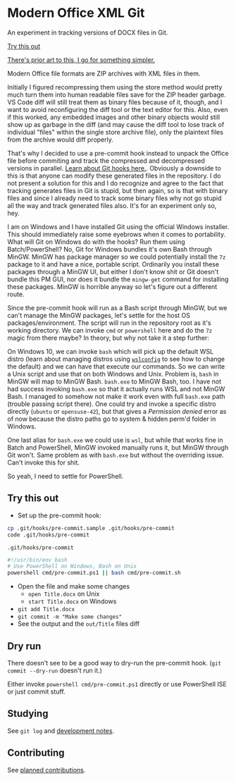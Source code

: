 # Modern Office XML Git

An experiment in tracking versions of DOCX files in Git.

[Try this out](#try-this-out)

[There's prior art to this, I go for something simpler.](http://blog.martinfenner.org/2014/08/25/using-microsoft-word-with-git/)

Modern Office file formats are ZIP archives with XML files in them.

Initially I figured recompressing them using the store method would pretty much turn them into human readable files save for the ZIP header garbage. VS Code diff will still treat them as binary files because of it, though, and I want to avoid reconfiguring the diff tool or the text editor for this. Also, even if this worked, any embedded images and other binary objects would still show up as garbage in the diff (and may cause the diff tool to lose track of individual "files" within the single store archive file), only the plaintext files from the archive would diff properly.

That's why I decided to use a pre-commit hook instead to unpack the Office file before commiting and track the compressed and decompressed versions in parallel. [Learn about Git hooks here.](https://git-scm.com/book/gr/v2/Customizing-Git-Git-Hooks). Obviously a downside to this is that anyone can modify these generated files in the repository. I do not present a solution for this and I do recognize and agree to the fact that tracking generates files in Git is stupid, but then again, so is that with binary files and since I already need to track some binary files why not go stupid all the way and track generated files also. It's for an experiment only so, hey.

I am on Windows and I have installed Git using the official Windows installer. This should immediately raise some eyebrows when it comes to portability. What will Git on Windows do with the hooks? Run them using Batch/PowerShell? No, Git for Windows bundles it's own Bash through MinGW. MinGW has package manager so we could potentially install the `7z` package to it and have a nice, portable script. Ordinarily you install these packages through a MinGW UI, but either I don't know shit or Git doesn't bundle this PM GUI, nor does it bundle the `mingw-get` command for installing these packages. MinGW is horrible anyway so let's figure out a different route.

Since the pre-commit hook will run as a Bash script through MinGW, but we can't manage the MinGW packages, let's settle for the host OS packages/environment. The script will run in the repository root as it's working directory. We can invoke `cmd` or `powershell` here and do the `7z` magic from there maybe? In theory, but why not take it a step further:

On Windows 10, we can invoke `bash` which will pick up the default WSL distro (learn about managing distros using [`wslconfig`](https://docs.microsoft.com/en-us/windows/wsl/wsl-config) to see how to change the default) and we can have that execute our commands. So we can write a Unix script and use that on both Windows and Unix. Problem is, `bash` in MinGW will map to MinGW Bash. `bash.exe` to MinGW Bash, too. I have not had success invoking `bash.exe` so that it actually runs WSL and not MinGW Bash. I managed to somehow not make it work even with full `bash.exe` path (trouble passing script there). One could try and invoke a specific distro directly (`ubuntu` or `opensuse-42`), but that gives a *Permission denied* error as of now because the distro paths go to system & hidden perm'd folder in Windows.

One last alias for `bash.exe` we could use is `wsl`, but while that works fine in Batch and PowerShell, MinGW invoked manually runs it, but MinGW through Git won't. Same problem as with `bash.exe` but without the overriding issue. Can't invoke this for shit.

So yeah, I need to settle for PowerShell.

## Try this out

- Set up the pre-commit hook:

```sh
cp .git/hooks/pre-commit.sample .git/hooks/pre-commit
code .git/hooks/pre-commit
```

`.git/hooks/pre-commit`

```sh
#!/usr/bin/env bash
# Use PowerShell on Windows, Bash on Unix
powershell cmd/pre-commit.ps1 || bash cmd/pre-commit.sh
```

- Open the file and make some changes
  - `open Title.docx` on Unix
  - `start Title.docx` on Windows
- `git add Title.docx`
- `git commit -m "Make some changes"`
- See the output and the `out/Title` files diff

## Dry run

There doesn't see to be a good way to dry-run the pre-commit hook. (`git commit --dry-run` doesn't run it.)

Either invoke `powershell cmd/pre-commit.ps1` directly or use PowerShell ISE or just commit stuff.

## Studying

See `git log` and [development notes](doc/notes.md).

## Contributing

See [planned contributions](doc/tasks.md).

